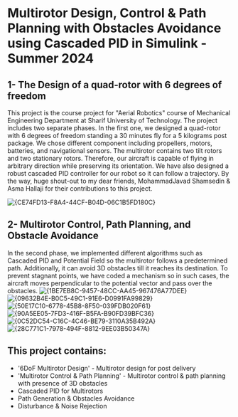# Multirotor Design, Control & Path Planning with Obstacles Avoidance using Cascaded PID in Simulink - Summer 2024
## 1- The Design of a quad-rotor with 6 degrees of freedom
This project is the course project for "Aerial Robotics" course of Mechanical Engineering Department at Sharif University of Technology.
The project includes two separate phases. In the first one, we designed a quad-rotor with 6 degrees of freedom standing a 30 minutes fly
for a 5 kilograms post package. 
We chose different component including propellers, motors, batteries, and navigational sensors. The multirotor contains two tilt rotors and two stationary rotors.
Therefore, our aircraft is capable of flying in arbitrary direction while preserving its orientation. 
We have also designed a robust cascaded PID controller for our robot so it can follow a trajectory.
By the way, huge shout-out to my dear friends, MohammadJavad Shamsedin & Asma Hallaji for their contributions to this project.

![{CE74FD13-F8A4-44CF-B04D-06C1B5FD180C}](https://github.com/user-attachments/assets/8603ca5f-b62f-474a-9d93-55a3f20551e5)


## 2- Multirotor Control, Path Planning, and Obstacle Avoidance
In the second phase, we implemented different algorithms such as Cascaded PID and Potential Field so the multirotor
follows a predetermined path. Additionally, it can avoid 3D obstacles till it reaches its destination.
To prevent stagnant points, we have coded a mechanism so in such cases, the aircraft moves perpendicular
to the potential vector and pass over the obstacles.
![{1BE7EB8C-9457-48CC-AA45-967476A77DEE}](https://github.com/user-attachments/assets/b1152eb5-4637-4290-834d-d0cf77367893)
![{09632B4E-B0C5-49C1-91E6-D0991FA99829}](https://github.com/user-attachments/assets/46a492a9-dec0-4b3a-bcf3-020bdee50249)
![{50E17C10-6778-45B8-8F50-039FDB020F61}](https://github.com/user-attachments/assets/1c1b62fa-c0b6-401b-adbf-f4125848662e)
![{90A5EE05-7FD3-416F-B5FA-B90FD39BFC36}](https://github.com/user-attachments/assets/80e31755-982d-4a8e-b8a7-15e7d6e7897c)
![{0C52DC54-C16C-4C46-BE79-3110A35B492A}](https://github.com/user-attachments/assets/4cd07835-3c07-45e5-b96b-b46f699c1510)
![{28C771C1-7978-494F-8812-9EE03B50347A}](https://github.com/user-attachments/assets/5895a567-c2c5-41f1-9123-16b7c932e572)


## This project contains:
- '6DoF Multirotor Design' - Multirotor design for post delivery
- 'Multirotor Control & Path Planning' - Multirotor control & path planning with presence of 3D obstacles
- Cascaded PID for Multirotors
- Path Generation & Obstacles Avoidance
- Disturbance & Noise Rejection
